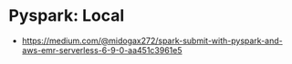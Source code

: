# Pyspark: Local

- https://medium.com/@midogax272/spark-submit-with-pyspark-and-aws-emr-serverless-6-9-0-aa451c3961e5
